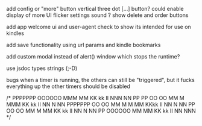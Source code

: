 add config or "more" button
    vertical three dot [...] button?
    could enable display of more UI 
        flicker settings
        sound ?
        show delete and order buttons

add app welcome ui and user-agent check to show its intended for use on kindles

add save functionality using url params and kindle bookmarks

add custom modal instead of alert() window which stops the runtime?

use jsdoc types strings (;-D) 

bugs
    when a timer is running, the others can still be "triggered", but it fucks everything up
        the other timers should be disabled
    
/*
  PPPPPPP   OOOOOO  MMM     MM  KK   kk   II  NNN    NN
  PP    PP OO   OO  MM M   MMM  KK kk     II  NN N   NN
  PPPPPPP  OO   OO  MM  M M MM  KKkk      II  NN  N  NN
  PP       OO   OO  MM   M  MM  KK  kk    II  NN   N NN
  PP       OOOOOO   MM      MM  KK    kk  II  NN    NNN
*/